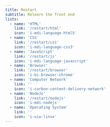 ```yaml
---
title: Restart
subtitle: Relearn the front end
lists:
  - name: 'HTML'
    link: '/restart/html'
    icon: 'i-mdi-language-html5'
  - name: 'CSS'
    link: '/restart/css'
    icon: 'i-mdi-language-css3'
  - name: 'JavaScript'
    link: '/restart/js'
    icon: 'i-mdi-language-javascript'
  - name: 'Browser'
    link: '/restart/browser'
    icon: 'i-bi-browser-chrome'
  - name: 'Computer Network'
    link: ''
    icon: 'i-carbon-content-delivery-network'
  - name: 'NodeJs'
    link: '/restart/nodejs'
    icon: 'i-mdi-nodejs'
  - name: 'Operating System'
    link: ''
    icon: 'i-uiw-linux'
---
```


<ColumnTimeLine :lists="frontmatter.lists"/>
